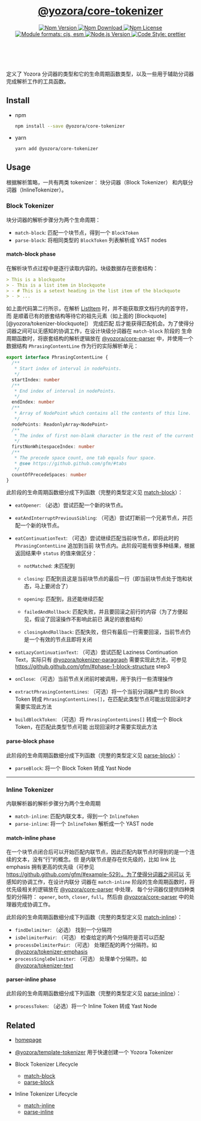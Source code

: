 <header>
  <h1 align="center">
    <a href="https://github.com/yozorajs/yozora/tree/release-2.x.x/packages/core-tokenizer#readme">@yozora/core-tokenizer</a>
  </h1>
  <div align="center">
    <a href="https://www.npmjs.com/package/@yozora/core-tokenizer">
      <img
        alt="Npm Version"
        src="https://img.shields.io/npm/v/@yozora/core-tokenizer.svg"
      />
    </a>
    <a href="https://www.npmjs.com/package/@yozora/core-tokenizer">
      <img
        alt="Npm Download"
        src="https://img.shields.io/npm/dm/@yozora/core-tokenizer.svg"
      />
    </a>
    <a href="https://www.npmjs.com/package/@yozora/core-tokenizer">
      <img
        alt="Npm License"
        src="https://img.shields.io/npm/l/@yozora/core-tokenizer.svg"
      />
    </a>
    <a href="#install">
      <img
        alt="Module formats: cjs, esm"
        src="https://img.shields.io/badge/module_formats-cjs%2C%20esm-green.svg"
      />
    </a>
    <a href="https://github.com/nodejs/node">
      <img
        alt="Node.js Version"
        src="https://img.shields.io/node/v/@yozora/core-tokenizer"
      />
    </a>
    <a href="https://github.com/prettier/prettier">
      <img
        alt="Code Style: prettier"
        src="https://img.shields.io/badge/code_style-prettier-ff69b4.svg?style=flat-square"
      />
    </a>
  </div>
</header>
<br/>

定义了 Yozora 分词器的类型和它的生命周期函数类型，以及一些用于辅助分词器完成解析工作的工具函数。

## Install

- npm

  ```bash
  npm install --save @yozora/core-tokenizer
  ```

- yarn

  ```bash
  yarn add @yozora/core-tokenizer
  ```

## Usage

根据解析策略，一共有两类 tokenizer： 块分词器（Block Tokenizer） 和内联分词器（InlineTokenizer）。

### Block Tokenizer

块分词器的解析步骤分为两个生命周期：

- `match-block`: 匹配一个块节点，得到一个 `BlockToken`
- `parse-block`: 将相同类型的 `BlockToken` 列表解析成 YAST nodes

#### match-block phase

在解析块节点过程中是逐行读取内容的。块级数据存在嵌套结构：

```markdown {2}
> This is a blockquote
> - This is a list item in blockquote
> - # This is a setext heading in the list item of the blockquote
> - > ...
```

如上面代码第二行所示，在解析 [ListItem][@yozora/tokenizer-list] 时，并不能获取原文档行内的首字符，而
是顺着已有的嵌套结构等待它的祖先元素（如上面的 [Blockquote][@yozora/tokenizer-blockquote]） 完成匹配
后才能获得匹配机会。为了使得分词器之间可以无感知的协调工作，在设计块级分词器在 `match-block` 阶段的
生命周期函数时，将嵌套结构的解析逻辑放在 [@yozora/core-parser][] 中，并使用一个数据结构
`PhrasingContentLine` 作为行的实际解析单元：

```typescript
export interface PhrasingContentLine {
  /**
   * Start index of interval in nodePoints.
   */
  startIndex: number
  /**
   * End index of interval in nodePoints.
   */
  endIndex: number
  /**
   * Array of NodePoint which contains all the contents of this line.
   */
  nodePoints: ReadonlyArray<NodePoint>
  /**
   * The index of first non-blank character in the rest of the current line
   */
  firstNonWhitespaceIndex: number
  /**
   * The precede space count, one tab equals four space.
   * @see https://github.github.com/gfm/#tabs
   */
  countOfPrecedeSpaces: number
}
```

此阶段的生命周期函数细分成下列函数（完整的类型定义见 [match-block][lifecycle-match-block]）：

- `eatOpener`: （必选）尝试匹配一个新的块节点。

- `eatAndInterruptPreviousSibling`: （可选）尝试打断前一个兄弟节点，并匹配一个新的块节点。

- `eatContinuationText`: （可选）尝试继续匹配当前块节点，即将此时的 `PhrasingContentLine` 追加到当前
  块节点内。此阶段可能有很多种结果，根据返回结果中 `status` 的值来做区分：

  - `notMatched`: 未匹配到

  - `closing`: 匹配到且这是当前块节点的最后一行（即当前块节点处于饱和状态，马上要闭合了）

  - `opening`: 匹配到，且还能继续匹配

  - `failedAndRollback`: 匹配失败，并且要回滚之前行的内容（为了方便起见，假设了回滚操作不影响此前已
    满足的嵌套结构）

  - `closingAndRollback`: 匹配失败，但只有最后一行需要回滚，当前节点仍是一个有效的节点且即将关闭

- `eatLazyContinuationText`: （可选）尝试匹配 Laziness Continuation Text，实际只有
  [@yozora/tokenizer-paragraph][] 需要实现此方法，可参见
  https://github.github.com/gfm/#phase-1-block-structure step3

- `onClose`: （可选）当前节点关闭前时被调用，用于执行一些清理操作

- `extractPhrasingContentLines`: （可选）将一个当前分词器产生的 Block Token 转成
  `PhrasingContentLines[]`，在匹配此类型节点可能出现回滚时才需要实现此方法

- `buildBlockToken`: （可选）将 `PhrasingContentLines[]` 转成一个 Block Token，在匹配此类型节点可能
  出现回滚时才需要实现此方法

#### parse-block phase

此阶段的生命周期函数细分成下列函数（完整的类型定义见 [parse-block][lifecycle-parse-block]）：

- `parseBlock`: 将一个 Block Token 转成 Yast Node

---

### Inline Tokenizer

内联解析器的解析步骤分为两个生命周期

- `match-inline`: 匹配内联文本，得到一个 `InlineToken`
- `parse-inline`: 将一个 `InlineToken` 解析成一个 YAST node

#### match-inline phase

在一个块节点闭合后可以开始匹配内联节点，因此匹配内联节点时得到的是一个连续的文本，没有“行”的概念。但
是内联节点是存在优先级的，比如 link 比 emphasis 拥有更高的优先级（可参见
https://github.github.com/gfm/#example-529）。为了使得分词器之间可以 无感知的协调工作，在设计内联分
词器在 `match-inline` 阶段的生命周期函数时，将优先级相关的逻辑放在 [@yozora/core-parser][] 中处理，
每个分词器仅提供四种类型的分隔符： `opener`, `both`, `closer`, `full`。然后由
[@yozora/core-parser][] 中的处理器完成协调工作。

此阶段的生命周期函数细分成下列函数（完整的类型定义见 [match-inline][lifecycle-match-inline]）：

- `findDelimiter`: （必选） 找到一个分隔符
- `isDelimiterPair`: （可选） 检查给定的两个分隔符是否可以匹配
- `processDelimiterPair`: （可选） 处理匹配的两个分隔符。如 [@yozora/tokenizer-emphasis][]
- `processSingleDelimiter`: （可选） 处理单个分隔符。如 [@yozora/tokenizer-text][]

#### parser-inline phase

此阶段的生命周期函数细分成下列函数（完整的类型定义见 [parse-inline][lifecycle-parse-inline]）：

- `processToken`: （必选）将一个 Inline Token 转成 Yast Node

## Related

- [homepage][]

- [@yozora/template-tokenizer][] 用于快速创建一个 Yozora Tokenizer

- Block Tokenizer Lifecycle

  - [match-block][lifecycle-match-block]
  - [parse-block][lifecycle-parse-block]

- Inline Tokenizer Lifecycle
  - [match-inline][lifecycle-match-inline]
  - [parse-inline][lifecycle-parse-inline]

[homepage]: https://github.com/yozorajs/yozora/tree/release-2.x.x/packages/core-tokenizer#readme
[lifecycle-match-block]:
  https://github.com/yozorajs/yozora/blob/main/packages/core-tokenizer/src/types/lifecycle/match-block.ts
[lifecycle-match-inline]:
  https://github.com/yozorajs/yozora/blob/main/packages/core-tokenizer/src/types/lifecycle/match-inline.ts
[lifecycle-parse-block]:
  https://github.com/yozorajs/yozora/blob/main/packages/core-tokenizer/src/types/lifecycle/parse-block.ts
[lifecycle-parse-inline]:
  https://github.com/yozorajs/yozora/blob/main/packages/core-tokenizer/src/types/lifecycle/parse-inline.ts
[@yozora/core-parser]: https://www.npmjs.com/package/@yozora/core-parser
[@yozora/template-tokenizer]: https://www.npmjs.com/package/@yozora/template-tokenizer
[@yozora/tokenizer-emphasis]: https://www.npmjs.com/package/@yozora/tokenizer-emphasis
[@yozora/tokenizer-list]: https://www.npmjs.com/package/@yozora/tokenizer-list
[@yozora/tokenizer-paragraph]: https://www.npmjs.com/package/@yozora/tokenizer-paragraph
[@yozora/tokenizer-text]: https://www.npmjs.com/package/@yozora/tokenizer-text

